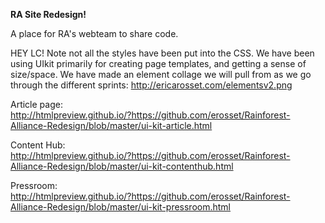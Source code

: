 <strong>RA Site Redesign!</strong>

A place for RA's webteam to share code. 

HEY LC! Note not all the styles have been put into the CSS. We have been using UIkit primarily for creating page templates, and getting a sense of size/space. We have made an element collage we will pull from as we go through the different sprints: http://ericarosset.com/elementsv2.png


Article page:<br>
http://htmlpreview.github.io/?https://github.com/erosset/Rainforest-Alliance-Redesign/blob/master/ui-kit-article.html

Content Hub:<br>
http://htmlpreview.github.io/?https://github.com/erosset/Rainforest-Alliance-Redesign/blob/master/ui-kit-contenthub.html

Pressroom:<br>
http://htmlpreview.github.io/?https://github.com/erosset/Rainforest-Alliance-Redesign/blob/master/ui-kit-pressroom.html
